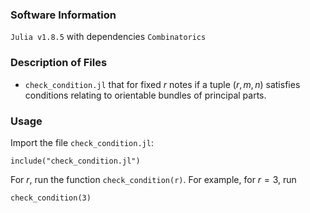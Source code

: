 ### Software Information
`Julia v1.8.5` with dependencies `Combinatorics`

### Description of Files
* `check_condition.jl` that for fixed $r$ notes if a tuple $(r,m,n)$ satisfies conditions relating to orientable bundles of principal parts. 

### Usage
Import the file `check_condition.jl`:
```
include("check_condition.jl")
```
For $r$, run the function `check_condition(r)`. For example, for $r=3$, run
```
check_condition(3)
```
